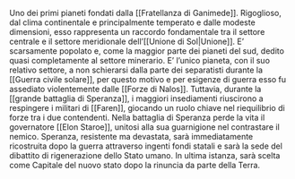 Uno dei primi pianeti fondati dalla [[Fratellanza di Ganimede]]. Rigoglioso, dal clima continentale e principalmente temperato e dalle modeste dimensioni, esso rappresenta un raccordo fondamentale tra il settore centrale e il settore meridionale dell’[[Unione di Sol|Unione]]. E’ scarsamente popolato e, come la maggior parte dei pianeti del sud, dedito quasi completamente al settore minerario. E’ l’unico pianeta, con il suo relativo settore, a non schierarsi dalla parte dei separatisti durante la [[Guerra civile solare]], per questo motivo e per esigenze di guerra esso fu assediato violentemente dalle [[Forze di Nalos]]. Tuttavia, durante la [[grande battaglia di Speranza]], i maggiori insediamenti riuscirono a respingere i militari di [[Faren]], giocando un ruolo chiave nel riequilibrio di forze tra i due contendenti. Nella battaglia di Speranza perde la vita il governatore [[Elon Staroe]], unitosi alla sua guarnigione nel contrastare il nemico. Speranza, resistente ma devastata, sarà immediatamente ricostruita dopo la guerra attraverso ingenti fondi statali e sarà la sede del dibattito di rigenerazione dello Stato umano. In ultima istanza, sarà scelta come Capitale del nuovo stato dopo la rinuncia da parte della Terra.